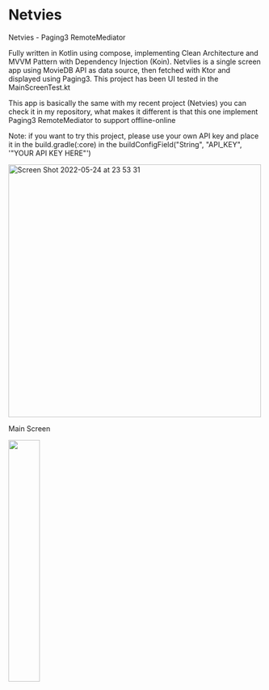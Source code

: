 # Netvies

Netvies - Paging3 RemoteMediator

Fully written in Kotlin using compose, implementing Clean Architecture and MVVM Pattern with Dependency Injection (Koin).
Netvlies is a single screen app using MovieDB API as data source, then fetched with Ktor and displayed using Paging3.
This project has been UI tested in the MainScreenTest.kt

This app is basically the same with my recent project (Netvies) you can check it in my repository, what makes it different is that
this one implement Paging3 RemoteMediator to support offline-online

Note:
if you want to try this project, please use your own API key and place it in the build.gradle(:core)
in the buildConfigField("String", "API_KEY", '"YOUR API KEY HERE"')

<img width="500" alt="Screen Shot 2022-05-24 at 23 53 31" src="https://user-images.githubusercontent.com/69592810/170092188-456fb630-5e3d-4db7-ab2e-0514a96d1cb5.png">

Main Screen

<img src="https://user-images.githubusercontent.com/69592810/175814788-d238dcdc-de5f-4b03-bb4f-a6683a45cc6a.png" width="35%" height="35%">
